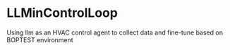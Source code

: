 # LLMinControlLoop
Using llm as an HVAC control agent to collect data and fine-tune based on BOPTEST environment
